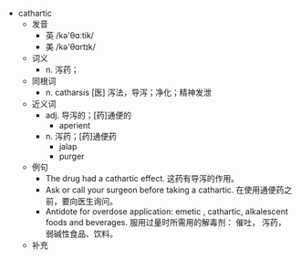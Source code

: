 - cathartic
  - 发音
    - 英 /kə'θɑːtik/
    - 美 /kə'θɑrtɪk/
  - 词义
    - n. 泻药；
  - 同根词
    - n. catharsis [医] 泻法，导泻；净化；精神发泄
  - 近义词
    - adj. 导泻的；[药]通便的
      - aperient
    - n. 泻药；[药]通便药
      - jalap
      - purger
  - 例句
    - The drug had a cathartic effect. 这药有导泻的作用。
    - Ask or call your surgeon before taking a cathartic. 在使用通便药之前，要向医生询问。
    - Antidote for overdose application: emetic , cathartic, alkalescent foods and beverages. 服用过量时所需用的解毒剂： 催吐， 泻药， 弱碱性食品、饮料。
  - 补充
